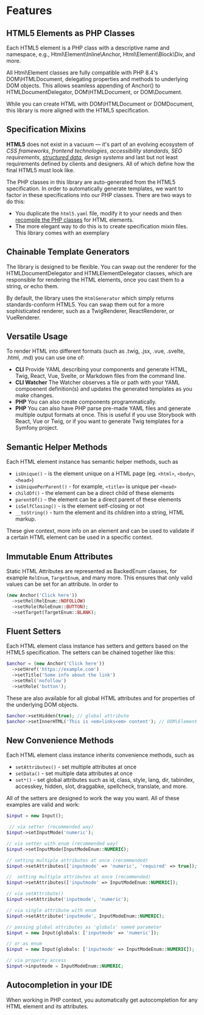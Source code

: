 # Features
## **HTML5 Elements as PHP Classes**
Each HTML5 element is a PHP class with a descriptive name and namespace, e.g., Html\Element\Inline\Anchor, Html\Element\Block\Div, and more.

All Html\Element classes are fully compatible with PHP 8.4's DOM\HTMLDocument, delegating properties and methods to underlying DOM objects. This allows seamless appending of Anchor() to HTMLDocumentDelegator, DOM\HTMLDocument, or DOM\Document.

While you can create HTML with DOM\HTMLDocument or DOMDocument, this library is more aligned with the HTML5 specification.

## Specification Mixins
**HTML5** does not exist in a vacuum — it's part of an evolving ecosystem of _CSS frameworks_, _frontend technologies_, _accessibility standards_, _SEO requirements_, _<ins title="or Rich Snippets">structured data</ins>_, _design systems_ and last but not least requirements defined by clients and designers. All of which define how the final HTML5 must look like.

The PHP classes in this library are auto-generated from the HTML5 specification. In order to automatically generate templates, we want to factor in these specifications into our PHP classes.
There are two ways to do this:
- You duplicate the `html5.yaml` file, modify it to your needs and then [recompile the PHP classes](/recompile-classes) for HTML elements.
- The more elegant way to do this is to create specification mixin files. This library comes with an exemplary

## Chainable Template Generators
The library is designed to be flexible. You can swap out the renderer for the
HTMLDocumentDelegator and HTMLElementDelegator classes, which are responsible for rendering the HTML elements, once you cast them to a string, or echo them.

By default, the library uses the `HtmlGenerator` which simply returns standards-conform HTML5.
You can swap them out for a more sophisticated renderer, such as a TwigRenderer, ReactRenderer, or VueRenderer.

## Versatile Usage
To render HTML into different formats (such as .twig, .jsx, .vue, .svelte, .html, .md) you can use one of:
- **CLI** Provide YAML describing your components and generate HTML, Twig, React, Vue, Svelte, or Markdown files from the command line.
- **CLI Watcher** The Watcher observes a file or path with your YAML compoenent definition(s) and updates the generated templates as you make changes.
- **PHP** You can also create components programmatically.
- **PHP** You can also have PHP parse pre-made YAML files and generate multiple output formats at once. This is useful if you use Storybook with React, Vue or Twig, or if you want to generate Twig templates for a Symfony project.


## **Semantic Helper Methods**
Each HTML element instance has semantic helper methods, such as
- `isUnique()` - is the element unique on a HTML page (eg. `<html>`, `<body>`, `<head>`)
- `isUniquePerParent()` - for example, `<title>` is unique per `<head>`
- `childOf()` - the element can be a direct child of these elements
- `parentOf()` - the element can be a direct parent of these elements
- `isSelfClosing()` - is the element self-closing or not
- `__toString()` - turn the element and its children into a string, HTML markup.

These give context, more info on an element and can be used to validate if a certain HTML element can be used in a specific context.

## **Immutable Enum Attributes**
Static HTML Attributes are represented as BackedEnum classes, for example `RelEnum`, `TargetEnum`, and many more. This ensures that only valid values can be set for an attribute. In order to
```php
(new Anchor('Click here'))
  ->setRel(RelEnum::NOFOLLOW)
  ->setRole(RoleEnum::BUTTON);
  ->setTarget(TargetEnum::BLANK);
```


## **Fluent Setters**
Each HTML element class instance has setters and getters based on the HTML5 specification. The setters can be chained together like this:
```php
$anchor = (new Anchor('Click here'))
  ->setHref('https://example.com')
  ->setTitle('Some info about the link')
  ->setRel('nofollow')
  ->setRole('button');
```
These are also available for all global HTML attributes and for properties of the underlying DOM objects.
```php
$anchor->setHidden(true); // global attribute
$anchor->setInnerHTML('This is <em>links<em> content'); // DOM\Element
```

## **New Convenience Methods**
Each HTML element class instance inherits convenience methods, such as
- `setAttributes()` - set multiple attributes at once
- `setData()` - set multiple data attributes at once
- `set*()` - set global attributes such as id, class, style, lang, dir, tabindex, accesskey, hidden, slot, draggabke, spellcheck, translate, and more.

All of the setters are designed to work the way you want. All of these examples are valid and work:
```php
$input = new Input();

 // via setter (recommended way)
$input->setInputMode('numeric');

// via setter with enum (recommended way)
$input->setInputMode(InputModeEnum::NUMERIC);

// setting multiple attributes at once (recommended)
$input->setAttributes(['inputmode' => 'numeric', 'required' => true]);

//  setting multiple attributes at once (recommended)
$input->setAttributes(['inputmode' => InputModeEnum::NUMERIC]);

// via setAttribute()
$input->setAttribute('inputmode', 'numeric');

// via single attribute with enum
$input->setAttribute('inputmode', InputModeEnum::NUMERIC);

// passing global attributes as 'globals' named parameter
$input = new Input(globals: ['inputmode' => 'numeric']);

// or as enum
$input = new Input(globals: ['inputmode' => InputModeEnum::NUMERIC]);

// via property access
$input->inputmode = InputModeEnum::NUMERIC;

```

## **Autocompletion in your IDE**
When working in PHP context, you automatically get autocompletion for any HTML element and its attributes.
